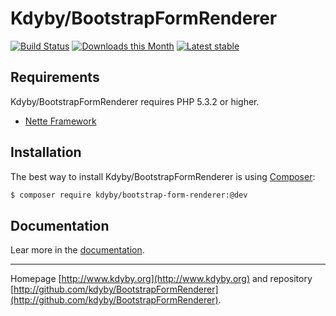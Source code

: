 Kdyby/BootstrapFormRenderer
======

[![Build Status](https://travis-ci.org/Kdyby/BootstrapFormRenderer.svg?branch=master)](https://travis-ci.org/Kdyby/BootstrapFormRenderer)
[![Downloads this Month](https://img.shields.io/packagist/dm/Kdyby/BootstrapFormRenderer.svg)](https://packagist.org/packages/Kdyby/BootstrapFormRenderer)
[![Latest stable](https://img.shields.io/packagist/v/kdyby/bootstrap-form-renderer.svg)](https://packagist.org/packages/kdyby/bootstrap-form-renderer)


Requirements
------------

Kdyby/BootstrapFormRenderer requires PHP 5.3.2 or higher.

- [Nette Framework](https://github.com/nette/nette)


Installation
------------

The best way to install Kdyby/BootstrapFormRenderer is using  [Composer](http://getcomposer.org/):

```sh
$ composer require kdyby/bootstrap-form-renderer:@dev
```


Documentation
------------

Lear more in the [documentation](https://github.com/Kdyby/BootstrapFormRenderer/blob/master/docs/en/index.md).


-----

Homepage [http://www.kdyby.org](http://www.kdyby.org) and repository [http://github.com/kdyby/BootstrapFormRenderer](http://github.com/kdyby/BootstrapFormRenderer).
